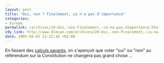 ```yaml
--- 
layout: post
title: "Oui, non ? Finalement, ça n'a pas d'importance"
categories: 
- Europe
permalink: /archives/29-Oui,-non-Finalement,-ca-na-pas-dimportance.html
s9y_link: http://www.dlecan.com/archives/29-Oui,-non-Finalement,-ca-na-pas-dimportance.html
date: 2005-04-03 21:22:16 +02:00
---
```

En faisant des <a href="http://www.lemonde.fr/web/article/0,1-0@2-631760,36-633752@51-633875,0.html">calculs savants</a>, on s'aperçoit que voter "oui" ou "non" au référendum sur la Constitution ne changera pas grand chose ...

